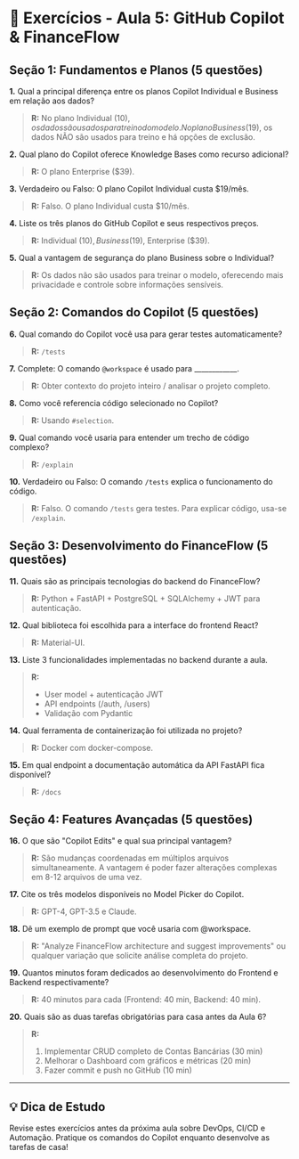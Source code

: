 # 📝 Exercícios - Aula 5: GitHub Copilot & FinanceFlow

## **Seção 1: Fundamentos e Planos (5 questões)**

**1.** Qual a principal diferença entre os planos Copilot Individual e Business em relação aos dados?
> **R:** No plano Individual ($10), os dados são usados para treino do modelo. No plano Business ($19), os dados NÃO são usados para treino e há opções de exclusão.

**2.** Qual plano do Copilot oferece Knowledge Bases como recurso adicional?
> **R:** O plano Enterprise ($39).

**3.** Verdadeiro ou Falso: O plano Copilot Individual custa $19/mês.
> **R:** Falso. O plano Individual custa $10/mês.

**4.** Liste os três planos do GitHub Copilot e seus respectivos preços.
> **R:** Individual ($10), Business ($19), Enterprise ($39).

**5.** Qual a vantagem de segurança do plano Business sobre o Individual?
> **R:** Os dados não são usados para treinar o modelo, oferecendo mais privacidade e controle sobre informações sensíveis.

## **Seção 2: Comandos do Copilot (5 questões)**

**6.** Qual comando do Copilot você usa para gerar testes automaticamente?
> **R:** `/tests`

**7.** Complete: O comando `@workspace` é usado para ____________.
> **R:** Obter contexto do projeto inteiro / analisar o projeto completo.

**8.** Como você referencia código selecionado no Copilot?
> **R:** Usando `#selection`.

**9.** Qual comando você usaria para entender um trecho de código complexo?
> **R:** `/explain`

**10.** Verdadeiro ou Falso: O comando `/tests` explica o funcionamento do código.
> **R:** Falso. O comando `/tests` gera testes. Para explicar código, usa-se `/explain`.

## **Seção 3: Desenvolvimento do FinanceFlow (5 questões)**

**11.** Quais são as principais tecnologias do backend do FinanceFlow?
> **R:** Python + FastAPI + PostgreSQL + SQLAlchemy + JWT para autenticação.

**12.** Qual biblioteca foi escolhida para a interface do frontend React?
> **R:** Material-UI.

**13.** Liste 3 funcionalidades implementadas no backend durante a aula.
> **R:** 
> - User model + autenticação JWT
> - API endpoints (/auth, /users)
> - Validação com Pydantic

**14.** Qual ferramenta de containerização foi utilizada no projeto?
> **R:** Docker com docker-compose.

**15.** Em qual endpoint a documentação automática da API FastAPI fica disponível?
> **R:** `/docs`

## **Seção 4: Features Avançadas (5 questões)**

**16.** O que são "Copilot Edits" e qual sua principal vantagem?
> **R:** São mudanças coordenadas em múltiplos arquivos simultaneamente. A vantagem é poder fazer alterações complexas em 8-12 arquivos de uma vez.

**17.** Cite os três modelos disponíveis no Model Picker do Copilot.
> **R:** GPT-4, GPT-3.5 e Claude.

**18.** Dê um exemplo de prompt que você usaria com @workspace.
> **R:** "Analyze FinanceFlow architecture and suggest improvements" ou qualquer variação que solicite análise completa do projeto.

**19.** Quantos minutos foram dedicados ao desenvolvimento do Frontend e Backend respectivamente?
> **R:** 40 minutos para cada (Frontend: 40 min, Backend: 40 min).

**20.** Quais são as duas tarefas obrigatórias para casa antes da Aula 6?
> **R:** 
> 1. Implementar CRUD completo de Contas Bancárias (30 min)
> 2. Melhorar o Dashboard com gráficos e métricas (20 min)
> 3. Fazer commit e push no GitHub (10 min)

---

## 💡 **Dica de Estudo**
Revise estes exercícios antes da próxima aula sobre DevOps, CI/CD e Automação. Pratique os comandos do Copilot enquanto desenvolve as tarefas de casa!